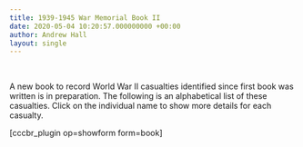 ```yaml
---
title: 1939-1945 War Memorial Book II
date: 2020-05-04 10:20:57.000000000 +00:00
author: Andrew Hall
layout: single
---
```

 

A new book to record World War II casualties identified since first book was written is in preparation. The following is an alphabetical list of these casualties. Click on the individual name to show more details for each casualty. 

[cccbr_plugin op=showform form=book]
